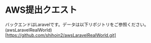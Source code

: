 # AWS提出クエスト
バックエンドはLaravelです。データは以下リポジトリをご参照ください。
(awsLaravelRealWorld)[https://github.com/shihoin2/awsLaravelRealWorld.git]
